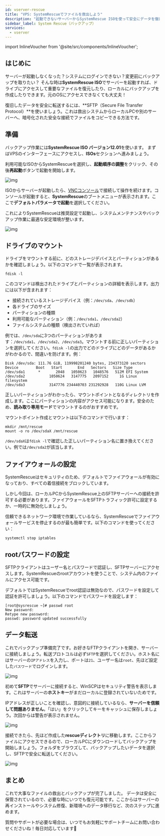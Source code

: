 ```yaml
---
id: vserver-rescue
title: "VPS: SystemRescueでファイルを救出しよう"
description: "起動できないサーバーからSystemRescue ISOを使って安全にデータを復旧・バックアップする方法 → 今すぐチェック"
sidebar_label: System Rescue（バックアップ）
services:
  - vserver
---
```


import InlineVoucher from '@site/src/components/InlineVoucher';

## はじめに

サーバーが起動しなくなった？システムにログインできない？変更前にバックアップを取りたい？
そんな時は**SystemRescue ISO**でサーバーを起動すれば、ドライブにアクセスして重要なファイルを復元したり、ローカルにバックアップを作成したりできます。元のOSにアクセスできなくても大丈夫！

復旧したデータを安全に転送するには、**SFTP（Secure File Transfer Protocol）**を使いましょう。これは救出システムからローカルPCや別のサーバーへ、暗号化された安全な接続でファイルをコピーできる方法です。

<InlineVoucher />

## 準備

バックアップ作業には**SystemRescue ISO バージョン12.01**を使います。
まずはVPSのインターフェースにアクセスし、**ISOs**セクションへ進みましょう。

利用可能なISOからSystemRescueを選択し、**起動順序の調整**をクリック、その後**再起動**ボタンで起動を開始します。

![img](https://screensaver01.zap-hosting.com/index.php/s/pGXka7wkrsBe9XY/preview)

ISOからサーバーが起動したら、[VNCコンソール](vserver-vnc.md)で接続して操作を続けます。コンソールが起動すると、**SystemRescue**のブートメニューが表示されます。ここで**デフォルトパラメータで起動**を選択してください。

これによりSystemRescueは推奨設定で起動し、システムメンテナンスやバックアップ作業に最適な安定環境が整います。

![img](https://screensaver01.zap-hosting.com/index.php/s/sw4jLc5AxwtMT5P/preview)

## ドライブのマウント

ドライブをマウントする前に、どのストレージデバイスとパーティションがあるかを確認しましょう。以下のコマンドで一覧が表示されます。

```
fdisk -l
```

このコマンドは検出されたドライブとパーティションの詳細を表示します。出力には以下が含まれます：

- 接続されているストレージデバイス（例：`/dev/sda`、`/dev/sdb`）
- 各ドライブのサイズ
- パーティションの種類
- 利用可能なパーティション（例：`/dev/sda1`、`/dev/sda2`）
- ファイルシステムの種類（検出されていれば）

例では、`/dev/sda`に3つのパーティションがあります：`/dev/sda1`、`/dev/sda2`、`/dev/sda3`。マウントする前に正しいパーティションを選択してください。`fdisk -l`の出力でどのドライブにどのデータがあるかがわかるので、間違いを防げます。例：

```
Disk /dev/sda: 111.76 GiB, 119998201240 bytes, 234373120 sectors
Device        Boot   Start       End   Sectors   Size Type
/dev/sda1      *       2048   1050623   1048576   512M EFI System
/dev/sda2           1050624   3147775   2097152     1G Linux filesystem
/dev/sda3           3147776 234440703 231292928   110G Linux LVM
```

正しいパーティションがわかったら、マウントポイントとなるディレクトリを作成します。ここにパーティションの内容がアクセス可能になります。安全のため、**読み取り専用モード**でマウントするのがおすすめです。

マウントポイント作成とマウントは以下のコマンドで行います：

```
mkdir /mnt/rescue
mount -o ro /dev/sdaX /mnt/rescue
```

`/dev/sdaX`は`fdisk -l`で確認した正しいパーティション名に置き換えてください。例では`/dev/sda2`が該当します。

## ファイアウォールの設定

SystemRescueはセキュリティのため、デフォルトでファイアウォールが有効になっており、すべての着信接続をブロックしています。

しかし今回は、ローカルPCからSystemRescue上のSFTPサーバーへの接続を許可する必要があります。ファイアウォールをSFTPトラフィック許可に設定するか、一時的に無効化しましょう。

信頼できるネットワーク環境で作業しているなら、SystemRescueでファイアウォールサービスを停止するのが最も簡単です。以下のコマンドを使ってください：

```
systemctl stop iptables
```

## rootパスワードの設定

SFTPクライアントはユーザー名とパスワードで認証し、SFTPサーバーにアクセスします。SystemRescueのrootアカウントを使うことで、システム内のファイルにアクセス可能です。

デフォルトではSystemRescueでroot認証は無効なので、パスワードを設定して認証を許可しましょう。以下のコマンドでパスワードを設定します：

```
[root@sysrescue ~]# passwd root
New password:
Retype new password:
passwd: password updated successfully
```

## データ転送

これでバックアップ準備完了です。お好きなFTPクライアントを開き、サーバーに接続しましょう。転送プロトコルは必ず`SFTP`を選択してください。ホスト名にはサーバーの`IPアドレス`を入力し、ポートは`21`、ユーザー名は`root`、先ほど設定した`パスワード`でログインします。

![img](https://screensaver01.zap-hosting.com/index.php/s/armZ9db3nXsJW2o/download)

初めて**SFTP**でサーバーに接続すると、WinSCPはセキュリティ警告を表示します。これはサーバーの**ホストキー**がまだローカルに登録されていないためです。

IPアドレスが正しいことを確認し、意図的に接続しているなら、**サーバーを信頼して問題ありません**。「はい」をクリックしてキーをキャッシュに保存しましょう。次回からは警告が表示されません。

![img](https://screensaver01.zap-hosting.com/index.php/s/y5353jyzky67LxB/preview)

接続できたら、先ほど作成した**rescueディレクトリ**に移動します。ここからファイルにアクセスできるので、ローカルPCにダウンロードしてバックアップを開始しましょう。フォルダをブラウズして、バックアップしたいデータを選択し、SFTPで安全に転送してください。

![img](https://screensaver01.zap-hosting.com/index.php/s/QiS4wiTWXx6g8aT/download)

## まとめ

これで大事なファイルの救出とバックアップが完了しました。
データは安全に保管されているので、必要な時にいつでも復元可能です。ここからはサーバーの再インストールやシステム修復、新環境へのデータ移行など、次のステップに進めます。

質問やサポートが必要な場合は、いつでもお気軽にサポートチームにお問い合わせくださいね！毎日対応しています🙂

<InlineVoucher />